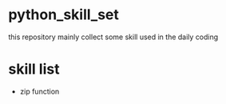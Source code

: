 # python_skill_set
this repository mainly collect some skill used in the daily coding

# skill list
- zip function
